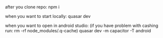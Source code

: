 after you clone repo:
npm i

when you want to start locally:
quasar dev

when you want to open in android studio:
(if you have problem with cashing run: rm -rf node_modules/.q-cache)
quasar dev -m capacitor -T android
